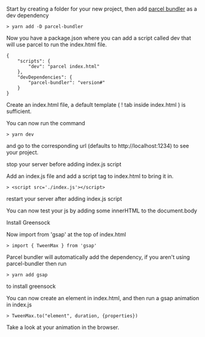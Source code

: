 Start by creating a folder for your new project, then add [parcel bundler](https://parceljs.org/getting_started.html) as a dev dependency

    > yarn add -D parcel-bundler

Now you have a package.json where you can add a script called dev that will use parcel to run the index.html file.

```
{
    "scripts": {
        "dev": "parcel index.html"
    },
    "devDependencies": {
        "parcel-bundler": "version#"
    }
}
```

Create an index.html file, a default template ( ! tab inside index.html ) is sufficient.

You can now run the command

    > yarn dev

and go to the corresponding url (defaults to http://localhost:1234) to see your project.

stop your server before adding index.js script

Add an index.js file and add a script tag to index.html to bring it in.

    > <script src='./index.js'></script>

restart your server after adding index.js script

You can now test your js by adding some innerHTML to the document.body

Install Greensock

Now import from 'gsap' at the top of index.html

    > import { TweenMax } from 'gsap'

Parcel bundler will automatically add the dependency, if you aren't using parcel-bundler then run

    > yarn add gsap
to install greensock

You can now create an element in index.html, and then run a gsap animation in index.js

    > TweenMax.to("element", duration, {properties})

Take a look at your animation in the browser.